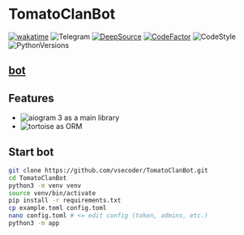 # TomatoClanBot

[![wakatime](https://wakatime.com/badge/user/17993a3c-e23b-43ce-a9c6-84b6248d1411/project/1017f65b-9711-47c2-8bc2-b8568b9852c2.svg)](https://wakatime.com/badge/user/17993a3c-e23b-43ce-a9c6-84b6248d1411/project/1017f65b-9711-47c2-8bc2-b8568b9852c2)
![Telegram](https://img.shields.io/badge/Telegram-blue?style=flat&logo=telegram)
[![DeepSource](https://deepsource.io/gh/vsecoder/TomatoClanBot.svg/?label=active+issues&show_trend=true&token=tEWO-7pQW5lP2AsQq9tNLIK1)](https://deepsource.io/gh/vsecoder/TomatoClanBot/?ref=repository-badge)
[![CodeFactor](https://www.codefactor.io/repository/github/vsecoder/tomatoclanbot/badge)](https://www.codefactor.io/repository/github/vsecoder/tomatoclanbot)
![CodeStyle](https://img.shields.io/badge/code%20style-black-black)
![PythonVersions](https://img.shields.io/pypi/pyversions/aiogram)

## [bot](https://t.me/tomatoclanbot)

## Features

* ![aiogram 3](https://img.shields.io/badge/dev--3.x-aiogram-blue) as a main library
* ![tortoise](https://img.shields.io/badge/last-tortoise-yellow) as ORM

## Start bot

```bash
git clone https://github.com/vsecoder/TomatoClanBot.git
cd TomatoClanBot
python3 -m venv venv
source venv/bin/activate
pip install -r requirements.txt
cp example.toml config.toml
nano config.toml # <= edit config (token, admins, etc.)
python3 -m app
```